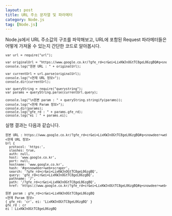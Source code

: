 ```yaml
---
layout: post
title: URL 주소 문자열 및 파라메터
category: Node.js
tag: [Node.js]
---
```


Node.js에서 URL 주소값의 구조를 파악해보고, URL에 포함된
Request 파라메터들은 어떻게 가져올 수 있는지 간단한 코드로 알아봅시다.

<pre class="prettyprint" style="font-size:0.7em;">
var url = require("url");

var originalUrl = "https://www.google.co.kr/?gfe_rd=cr&ei=LixKWJnOGtTC8geL06zgBQ#q=snowdeer+web+scraper";
console.log("원본 URL : " + originalUrl);

var currentUrl = url.parse(originalUrl);
console.log("<현재 URL 정보>");
console.dir(currentUrl);

var queryString = require("querystring");
var params = queryString.parse(currentUrl.query);

console.log("\n원본 param : " + queryString.stringify(params));
console.log("<현재 Param 정보>");
console.dir(params);
console.log("gfe_rd : " + params.gfe_rd);
console.log("ei : " + params.ei);
</pre>

실행 결과는 다음과 같습니다.


<pre class="prettyprint" style="font-size:0.7em;">
원본 URL : https://www.google.co.kr/?gfe_rd=cr&ei=LixKWJnOGtTC8geL06zgBQ#q=snowdeer+web+scraper
<현재 URL 정보>
Url {
  protocol: 'https:',
  slashes: true,
  auth: null,
  host: 'www.google.co.kr',
  port: null,
  hostname: 'www.google.co.kr',
  hash: '#q=snowdeer+web+scraper',
  search: '?gfe_rd=cr&ei=LixKWJnOGtTC8geL06zgBQ',
  query: 'gfe_rd=cr&ei=LixKWJnOGtTC8geL06zgBQ',
  pathname: '/',
  path: '/?gfe_rd=cr&ei=LixKWJnOGtTC8geL06zgBQ',
  href: 'https://www.google.co.kr/?gfe_rd=cr&ei=LixKWJnOGtTC8geL06zgBQ#q=snowdeer+web+scraper' }

원본 param : gfe_rd=cr&ei=LixKWJnOGtTC8geL06zgBQ
<현재 Param 정보>
{ gfe_rd: 'cr', ei: 'LixKWJnOGtTC8geL06zgBQ' }
gfe_rd : cr
ei : LixKWJnOGtTC8geL06zgBQ
</pre>
